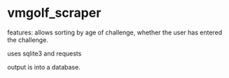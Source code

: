 # vmgolf_scraper

features:
allows sorting by age of challenge, whether the user has entered the challenge.

uses sqlite3 and requests

output is into a database.
